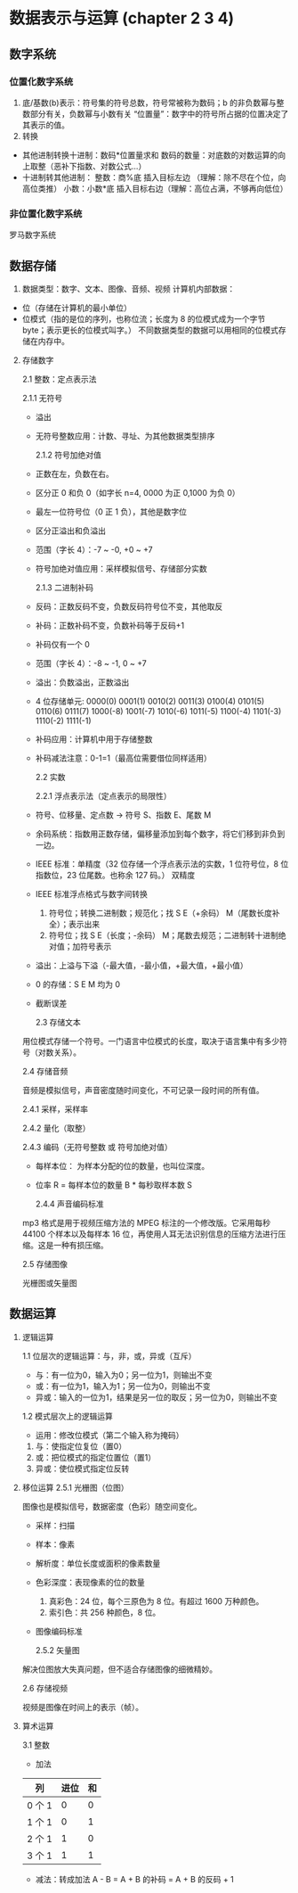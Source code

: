 # 数据表示与运算 (chapter 2 3 4)

## 数字系统

### 位置化数字系统

1. 底/基数(b)表示：符号集的符号总数，符号常被称为数码；b 的非负数幂与整数部分有关，负数幂与小数有关
   “位置量”：数字中的符号所占据的位置决定了其表示的值。
2. 转换

- 其他进制转换十进制：数码\*位置量求和
  数码的数量：对底数的对数运算的向上取整（恶补下指数、对数公式...）
- 十进制转其他进制：
  整数：商%底 插入目标左边 （理解：除不尽在个位，向高位类推）
  小数：小数\*底 插入目标右边（理解：高位占满，不够再向低位）

### 非位置化数字系统

罗马数字系统

## 数据存储

1. 数据类型：数字、文本、图像、音频、视频
   计算机内部数据：

- 位（存储在计算机的最小单位）
- 位模式（指的是位的序列，也称位流；长度为 8 的位模式成为一个字节 byte；表示更长的位模式叫字。）
  不同数据类型的数据可以用相同的位模式存储在内存中。

2. 存储数字

   2.1 整数：定点表示法

   2.1.1 无符号

   - 溢出
   - 无符号整数应用：计数、寻址、为其他数据类型排序

     2.1.2 符号加绝对值

   - 正数在左，负数在右。
   - 区分正 0 和负 0（如字长 n=4, 0000 为正 0,1000 为负 0）
   - 最左一位符号位（0 正 1 负），其他是数字位
   - 区分正溢出和负溢出
   - 范围（字长 4）：-7 ~ -0, +0 ~ +7
   - 符号加绝对值应用：采样模拟信号、存储部分实数

     2.1.3 二进制补码

   - 反码：正数反码不变，负数反码符号位不变，其他取反
   - 补码：正数补码不变，负数补码等于反码+1
   - 补码仅有一个 0
   - 范围（字长 4）：-8 ~ -1, 0 ~ +7
   - 溢出：负数溢出，正数溢出
   - 4 位存储单元: 0000(0) 0001(1) 0010(2) 0011(3) 0100(4) 0101(5) 0110(6) 0111(7)
     1000(-8) 1001(-7) 1010(-6) 1011(-5) 1100(-4) 1101(-3) 1110(-2) 1111(-1)
   - 补码应用：计算机中用于存储整数
   - 补码减法注意：0-1=1（最高位需要借位同样适用）

     2.2 实数

     2.2.1 浮点表示法（定点表示的局限性）

   - 符号、位移量、定点数 -> 符号 S、指数 E、尾数 M
   - 余码系统：指数用正数存储，偏移量添加到每个数字，将它们移到非负到一边。
   - IEEE 标准：单精度（32 位存储一个浮点表示法的实数，1 位符号位，8 位指数位，23 位尾数。也称余 127 码。） 双精度
   - IEEE 标准浮点格式与数字间转换
     1. 符号位；转换二进制数；规范化；找 S E（+余码） M（尾数长度补全）；表示出来
     2. 符号位；找 S E（长度；-余码） M；尾数去规范；二进制转十进制绝对值；加符号表示
   - 溢出：上溢与下溢（-最大值，-最小值，+最大值，+最小值）
   - 0 的存储：S E M 均为 0
   - 截断误差

     2.3 存储文本

   用位模式存储一个符号。一门语言中位模式的长度，取决于语言集中有多少符号（对数关系）。

   2.4 存储音频

   音频是模拟信号，声音密度随时间变化，不可记录一段时间的所有值。

   2.4.1 采样，采样率

   2.4.2 量化（取整）

   2.4.3 编码（无符号整数 或 符号加绝对值）

   - 每样本位： 为样本分配的位的数量，也叫位深度。
   - 位率 R = 每样本位的数量 B \* 每秒取样本数 S

     2.4.4 声音编码标准

   mp3 格式是用于视频压缩方法的 MPEG 标注的一个修改版。它采用每秒 44100 个样本以及每样本 16 位，再使用人耳无法识别信息的压缩方法进行压缩。这是一种有损压缩。

   2.5 存储图像

   光栅图或矢量图

## 数据运算

1. 逻辑运算

    1.1 位层次的逻辑运算：与，非，或，异或（互斥）

      - 与：有一位为0，输入为0；另一位为1，则输出不变
      - 或：有一位为1，输入为1；另一位为0，则输出不变
      - 异或：输入的一位为1，结果是另一位的取反；另一位为0，则输出不变

    1.2 模式层次上的逻辑运算

      - 运用：修改位模式（第二个输入称为掩码）
        
      1. 与：使指定位复位（置0）
      2. 或：把位模式的指定位置位（置1）
      3. 异或：使位模式指定位反转

2. 移位运算
   2.5.1 光栅图（位图）

   图像也是模拟信号，数据密度（色彩）随空间变化。

   - 采样：扫描
   - 样本：像素
   - 解析度：单位长度或面积的像素数量
   - 色彩深度：表现像素的位的数量
     1. 真彩色：24 位，每个三原色为 8 位。有超过 1600 万种颜色。
     2. 索引色：共 256 种颜色，8 位。
   - 图像编码标准

     2.5.2 矢量图

   解决位图放大失真问题，但不适合存储图像的细微精妙。

   2.6 存储视频

   视频是图像在时间上的表示（帧）。

3. 算术运算

   3.1 整数

   - 加法

   | 列     | 进位 | 和  |
   | ------ | ---- | --- |
   | 0 个 1 | 0    | 0   |
   | 1 个 1 | 0    | 1   |
   | 2 个 1 | 1    | 0   |
   | 3 个 1 | 1    | 1   |

   - 减法：转成加法 A - B = A + B 的补码 = A + B 的反码 + 1

